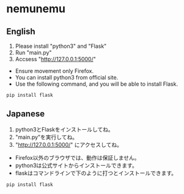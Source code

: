 # nemunemu

## English
1. Please install "python3" and "Flask"
2. Run "main.py"
3. Accsess "http://127.0.0.1:5000/"

- Ensure movement only Firefox.
- You can install python3 from official site.
- Use the following command, and you will be able to install Flask.
```
pip install flask
```


## Japanese
1. python3とFlaskをインストールしてね。
2. "main.py"を実行してね。
3. "http://127.0.0.1:5000/" にアクセスしてね。

- Firefox以外のブラウザでは、動作は保証しません。
- python3は公式サイトからインストールできます。
- flaskはコマンドラインで下のように打つとインストールできます。
```
pip install flask
```